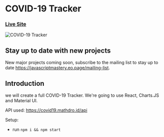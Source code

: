 # COVID-19 Tracker

### [Live Site](https://61d981ead8cd12591f5ee15c--nostalgic-easley-ac630a.netlify.app/)

![COVID-19 Tracker](https://i.ibb.co/X87BqVY/Screenshot-2020-04-13-at-10-14-58.png)

## Stay up to date with new projects
New major projects coming soon, subscribe to the mailing list to stay up to date https://javascriptmastery.eo.page/mailing-list.

## Introduction
 we will create a full COVID-19 Tracker. We're going to use React, Charts.JS and Material UI.


API used: https://covid19.mathdro.id/api

Setup:
- run ```npm i && npm start```
